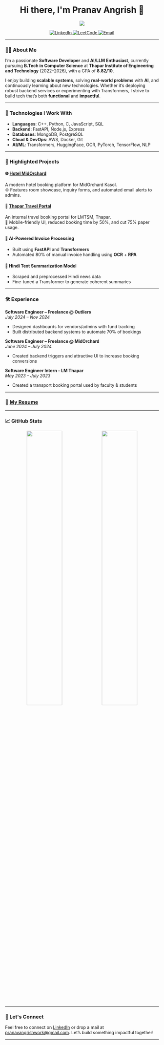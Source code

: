 <h1 align="center">Hi there, I'm Pranav Angrish 👋</h1>
<p align="center">
  <img src="https://readme-typing-svg.herokuapp.com/?lines=Computer+Science+Undergrad;Software+Developer;AI+%26+LLM+Enthusiast;Lifelong+Learner&center=true&width=500&height=45">
</p>

<p align="center">
  <a href="https://linkedin.com/in/pranav-angrish-2b3693252" target="_blank">
    <img alt="LinkedIn" src="https://img.shields.io/badge/LinkedIn-Pranav_Angrish-blue?style=flat-square&logo=linkedin">
  </a>
  <a href="https://leetcode.com/u/PranavAngrish/" target="_blank">
    <img alt="LeetCode" src="https://img.shields.io/badge/LeetCode-PranavAngrish-orange?style=flat-square&logo=Leetcode">
  </a>
  <a href="mailto:pranavangrishwork@gmail.com">
    <img alt="Email" src="https://img.shields.io/badge/Email-pranavangrishwork@gmail.com-red?style=flat-square&logo=gmail">
  </a>
</p>

---

### 👨‍💻 About Me

I’m a passionate **Software Developer** and **AI/LLM Enthusiast**, currently pursuing **B.Tech in Computer Science** at **Thapar Institute of Engineering and Technology** (2022–2026), with a GPA of **8.82/10**.

I enjoy building **scalable systems**, solving **real-world problems** with **AI**, and continuously learning about new technologies. Whether it’s deploying robust backend services or experimenting with Transformers, I strive to build tech that’s both **functional** and **impactful**.

---

### 🔧 Technologies I Work With

- **Languages**: C++, Python, C, JavaScript, SQL  
- **Backend**: FastAPI, Node.js, Express  
- **Databases**: MongoDB, PostgreSQL  
- **Cloud & DevOps**: AWS, Docker, Git  
- **AI/ML**: Transformers, HuggingFace, OCR, PyTorch, TensorFlow, NLP

---

### 🚀 Highlighted Projects

#### 🌐 [Hotel MidOrchard](https://hotelmidorchardkasol.in)
A modern hotel booking platform for MidOrchard Kasol.  
⚙️ Features room showcase, inquiry forms, and automated email alerts to admins.

#### 🧭 [Thapar Travel Portal](https://travel.thapar.edu)
An internal travel booking portal for LMTSM, Thapar.  
📱 Mobile-friendly UI, reduced booking time by 50%, and cut 75% paper usage.

#### 🤖 AI-Powered Invoice Processing
- Built using **FastAPI** and **Transformers**
- Automated 80% of manual invoice handling using **OCR** + **RPA**

#### 📰 Hindi Text Summarization Model
- Scraped and preprocessed Hindi news data  
- Fine-tuned a Transformer to generate coherent summaries  

---

### 🛠 Experience

**Software Engineer – Freelance @ Outliers**  
_July 2024 – Nov 2024_  
- Designed dashboards for vendors/admins with fund tracking  
- Built distributed backend systems to automate 70% of bookings

**Software Engineer – Freelance @ MidOrchard**  
_June 2024 – July 2024_  
- Created backend triggers and attractive UI to increase booking conversions

**Software Engineer Intern – LM Thapar**  
_May 2023 – July 2023_  
- Created a transport booking portal used by faculty & students

---

### 📄 [My Resume](./RenderCV_EngineeringResumes_Theme%20(1).pdf)

---

### 📈 GitHub Stats

<p align="center">
  <img src="https://github-readme-stats.vercel.app/api?username=PranavAngrish&show_icons=true&theme=github_dark" width="48%">
  <img src="https://github-readme-streak-stats.herokuapp.com/?user=PranavAngrish&theme=github-dark-blue&hide_border=false" width="48%">
</p>

---

### 🤝 Let's Connect

Feel free to connect on [LinkedIn](https://linkedin.com/in/pranav-angrish-2b3693252) or drop a mail at pranavangrishwork@gmail.com. Let’s build something impactful together!

---
